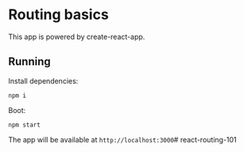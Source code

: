 # Routing basics

This app is powered by create-react-app.

## Running

Install dependencies:

```
npm i
```

Boot:

```
npm start
```

The app will be available at `http://localhost:3000`# react-routing-101
